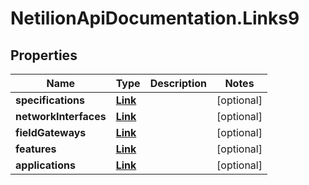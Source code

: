 # NetilionApiDocumentation.Links9

## Properties
Name | Type | Description | Notes
------------ | ------------- | ------------- | -------------
**specifications** | [**Link**](Link.md) |  | [optional] 
**networkInterfaces** | [**Link**](Link.md) |  | [optional] 
**fieldGateways** | [**Link**](Link.md) |  | [optional] 
**features** | [**Link**](Link.md) |  | [optional] 
**applications** | [**Link**](Link.md) |  | [optional] 


